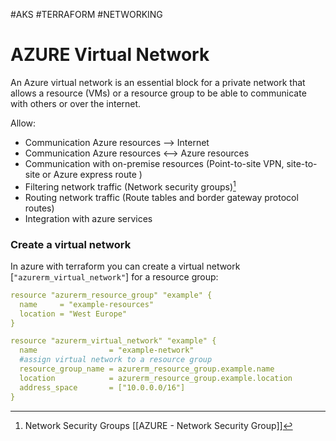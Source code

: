 #AKS #TERRAFORM #NETWORKING

# AZURE Virtual Network

An Azure virtual network is an essential block for a private network that allows a resource (VMs) or a resource group to be able to communicate with others or over the internet.

Allow: 
* Communication Azure resources --> Internet
* Communication Azure resources <--> Azure resources
* Communication with on-premise resources (Point-to-site VPN, site-to-site or Azure express route ) 
* Filtering network traffic   (Network security groups)[^1]
* Routing network traffic    (Route tables and border gateway protocol routes)
* Integration with azure services
### Create a virtual network

In azure with terraform you can create a virtual network \[`"azurerm_virtual_network"`\] for a resource group: 

```yaml
resource "azurerm_resource_group" "example" {
  name     = "example-resources"
  location = "West Europe"
}

resource "azurerm_virtual_network" "example" {
  name                = "example-network"
  #assign virtual network to a resource group
  resource_group_name = azurerm_resource_group.example.name
  location            = azurerm_resource_group.example.location
  address_space       = ["10.0.0.0/16"]
}
```

[^1]: Network Security Groups [[AZURE - Network Security Group]]